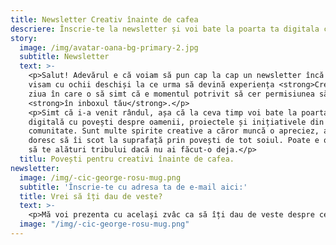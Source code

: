 ```yaml
---
title: Newsletter Creativ înainte de cafea
descriere: Înscrie-te la newsletter și voi bate la poarta ta digitala cu povești despre oamenii, proiectele și inițiativele din comunitate.
story:
  image: /img/avatar-oana-bg-primary-2.jpg
  subtitle: Newsletter
  text: >-
    <p>Salut! Adevărul e că voiam să pun cap la cap un newsletter încă de când
    visam cu ochii deschiși la ce urma să devină experiența <strong>Creativ înainte de cafea</strong>. Am luat lucrurile în tihnă și am așteptat cuminte
    ziua în care o să simt că e momentul potrivit să cer permisiunea să aterizez
    <strong>în inboxul tău</strong>.</p>
    <p>Simt că i-a venit rândul, așa că la ceva timp voi bate la poarta ta
    digitală cu povești despre oamenii, proiectele și inițiativele din
    comunitate. Sunt multe spirite creative a căror muncă o apreciez, așa că îmi
    doresc să îi scot la suprafață prin povești de tot soiul. Poate e o ocazie
    să te alături tribului dacă nu ai făcut-o deja.</p>
  titlu: Povești pentru creativi înainte de cafea.
newsletter:
  image: /img/-cic-george-rosu-mug.png
  subtitle: 'Înscrie-te cu adresa ta de e-mail aici:'
  title: Vrei să îți dau de veste?
  text: >-
    <p>Mă voi prezenta cu același zvâc ca să îți dau de veste despre ce și cum cred că merită povestit și susținut. Generozitatea, chiar și pur informativă, ne ajută să fim solidari și să facem comunitatea mai bună.</p>
  image: "/img/-cic-george-rosu-mug.png"
---
```


